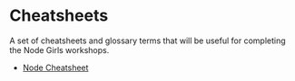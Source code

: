 # Cheatsheets

A set of cheatsheets and glossary terms that will be useful for completing the Node Girls workshops.

* [Node Cheatsheet](https://github.com/node-girls/cheatsheets/master/node-cheatsheet.md)
